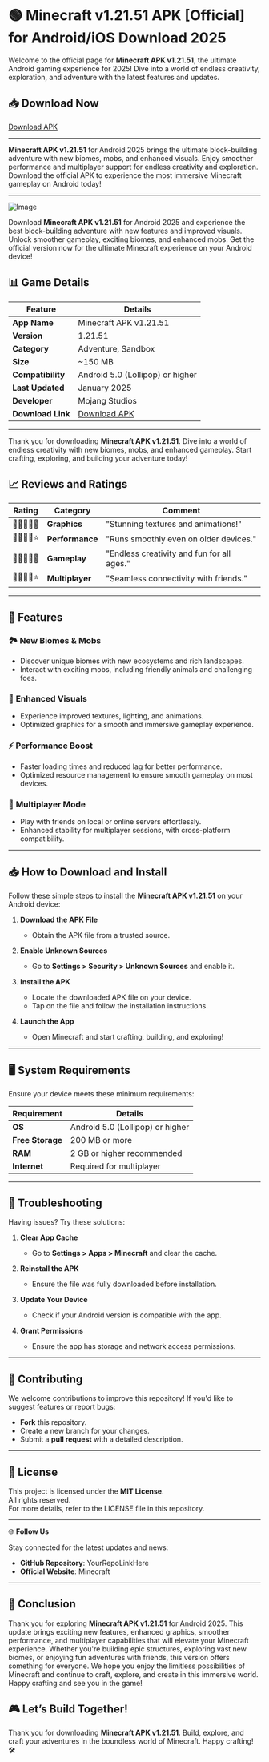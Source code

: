 # 🟢 **Minecraft v1.21.51 APK [Official] for Android/iOS Download 2025**  



Welcome to the official page for **Minecraft APK v1.21.51**, the ultimate Android gaming experience for 2025! Dive into a world of endless creativity, exploration, and adventure with the latest features and updates.  

## 📥 **Download Now**

[Download APK](https://apkbros.com/minecraft-apk/)

---
**Minecraft APK v1.21.51** for Android 2025 brings the ultimate block-building adventure with new biomes, mobs, and enhanced visuals. Enjoy smoother performance and multiplayer support for endless creativity and exploration. Download the official APK to experience the most immersive Minecraft gameplay on Android today!

---
![Image](https://github.com/user-attachments/assets/b5537ebc-3d25-46b2-a7dd-be7d9d2ba776)

Download **Minecraft APK v1.21.51** for Android 2025 and experience the best block-building adventure with new features and improved visuals. Unlock smoother gameplay, exciting biomes, and enhanced mobs. Get the official version now for the ultimate Minecraft experience on your Android device!

## 📊 **Game Details**

| **Feature**            | **Details**                          |
|-------------------------|--------------------------------------|
| **App Name**           | Minecraft APK v1.21.51              |
| **Version**            | 1.21.51                             |
| **Category**           | Adventure, Sandbox                  |
| **Size**               | ~150 MB                             |
| **Compatibility**      | Android 5.0 (Lollipop) or higher    |
| **Last Updated**       | January 2025                        |
| **Developer**          | Mojang Studios                      |
| **Download Link**      | [Download APK](https://apkbros.com/minecraft-apk/) |

---
Thank you for downloading **Minecraft APK v1.21.51**. Dive into a world of endless creativity with new biomes, mobs, and enhanced gameplay. Start crafting, exploring, and building your adventure today!

## 📈 **Reviews and Ratings**

| **Rating**  | **Category**          | **Comment**                                 |
|-------------|-----------------------|---------------------------------------------|
| 🌟🌟🌟🌟🌟 | **Graphics**          | "Stunning textures and animations!"         |
| 🌟🌟🌟🌟⭐ | **Performance**       | "Runs smoothly even on older devices."      |
| 🌟🌟🌟🌟🌟 | **Gameplay**          | "Endless creativity and fun for all ages."  |
| 🌟🌟🌟🌟⭐ | **Multiplayer**       | "Seamless connectivity with friends."       |

---

## 🌟 **Features**

### 🏞️ **New Biomes & Mobs**
- Discover unique biomes with new ecosystems and rich landscapes.  
- Interact with exciting mobs, including friendly animals and challenging foes.

### 🎨 **Enhanced Visuals**
- Experience improved textures, lighting, and animations.  
- Optimized graphics for a smooth and immersive gameplay experience.

### ⚡ **Performance Boost**
- Faster loading times and reduced lag for better performance.  
- Optimized resource management to ensure smooth gameplay on most devices.

### 🤝 **Multiplayer Mode**
- Play with friends on local or online servers effortlessly.  
- Enhanced stability for multiplayer sessions, with cross-platform compatibility.

---

## 📥 **How to Download and Install**

Follow these simple steps to install the **Minecraft APK v1.21.51** on your Android device:  

1. **Download the APK File**  
   - Obtain the APK file from a trusted source.  

2. **Enable Unknown Sources**  
   - Go to **Settings > Security > Unknown Sources** and enable it.

3. **Install the APK**  
   - Locate the downloaded APK file on your device.  
   - Tap on the file and follow the installation instructions.

4. **Launch the App**  
   - Open Minecraft and start crafting, building, and exploring!

---

## 🖥️ **System Requirements**

Ensure your device meets these minimum requirements:  

| **Requirement**        | **Details**                |
|-------------------------|----------------------------|
| **OS**                 | Android 5.0 (Lollipop) or higher |
| **Free Storage**       | 200 MB or more            |
| **RAM**                | 2 GB or higher recommended |
| **Internet**           | Required for multiplayer   |

---

## 🔧 **Troubleshooting**

Having issues? Try these solutions:  

1. **Clear App Cache**  
   - Go to **Settings > Apps > Minecraft** and clear the cache.  

2. **Reinstall the APK**  
   - Ensure the file was fully downloaded before installation.  

3. **Update Your Device**  
   - Check if your Android version is compatible with the app.  

4. **Grant Permissions**  
   - Ensure the app has storage and network access permissions.

---

## 🤝 **Contributing**

We welcome contributions to improve this repository! If you'd like to suggest features or report bugs:  
- **Fork** this repository.  
- Create a new branch for your changes.  
- Submit a **pull request** with a detailed description.

---
## 📜 **License**

This project is licensed under the **MIT License**.  
All rights reserved.  
For more details, refer to the LICENSE file in this repository.

---

🌐 **Follow Us**

Stay connected for the latest updates and news:  
- **GitHub Repository**: YourRepoLinkHere  
- **Official Website**: Minecraft  

---

## 🌟 **Conclusion**

Thank you for exploring **Minecraft APK v1.21.51** for Android 2025. This update brings exciting new features, enhanced graphics, smoother performance, and multiplayer capabilities that will elevate your Minecraft experience. Whether you're building epic structures, exploring vast new biomes, or enjoying fun adventures with friends, this version offers something for everyone. We hope you enjoy the limitless possibilities of Minecraft and continue to craft, explore, and create in this immersive world. Happy crafting and see you in the game!


## 🎮 **Let’s Build Together!**  

Thank you for downloading **Minecraft APK v1.21.51**. Build, explore, and craft your adventures in the boundless world of Minecraft. Happy crafting! 🛠️
